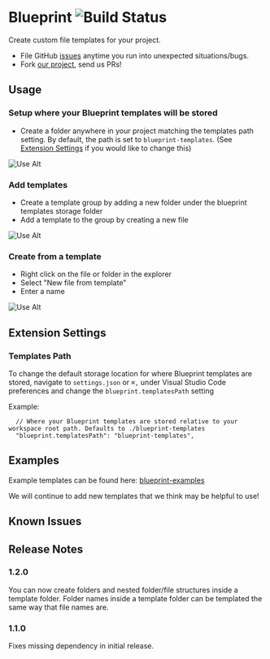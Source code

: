 # Blueprint ![Build Status](https://travis-ci.org/reesemclean/blueprint.svg?branch=master)

Create custom file templates for your project.

* File GitHub [issues](https://github.com/reesemclean/blueprint/issues/new) anytime you run into unexpected situations/bugs.
* Fork [our project](https://github.com/reesemclean/blueprint), send us PRs!

## Usage

### Setup where your Blueprint templates will be stored
* Create a folder anywhere in your project matching the templates path setting. By default, the path is set to `blueprint-templates`. (See [Extension Settings](#Templates-Path) if you would like to change this)

![Use Alt](https://zippy.gfycat.com/BrokenAdorableKinglet.gif)

### Add templates
* Create a template group by adding a new folder under the blueprint templates storage folder
* Add a template to the group by creating a new file

![Use Alt](https://zippy.gfycat.com/UnitedUnequaledFlounder.gif)

### Create from a template
* Right click on the file or folder in the explorer
* Select "New file from template"
* Enter a name

![Use Alt](https://zippy.gfycat.com/AggravatingBreakableDwarfmongoose.gif)

## Extension Settings

### Templates Path
To change the default storage location for where Blueprint templates are stored, navigate to `settings.json` or `⌘,` under Visual Studio Code preferences and change the `blueprint.templatesPath` setting

Example:

```less
  // Where your Blueprint templates are stored relative to your workspace root path. Defaults to ./blueprint-templates
  "blueprint.templatesPath": "blueprint-templates",
```

## Examples
Example templates can be found here: [blueprint-examples](https://github.com/reesemclean/blueprint-examples)

We will continue to add new templates that we think may be helpful to use!

## Known Issues

## Release Notes

### 1.2.0

You can now create folders and nested folder/file structures inside a template folder. Folder names inside a template folder can be templated the same way that file names are.

### 1.1.0

Fixes missing dependency in initial release.
